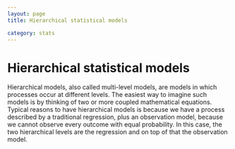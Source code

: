 ```yaml
---
layout: page
title: Hierarchical statistical models

category: stats
---
```


Hierarchical statistical models
===

Hierarchical models, also called multi-level models, are models in which processes occur at different levels. The easiest way to imagine such models is by thinking of two or more coupled mathematical equations. Typical reasons to have hierarchical models is because we have a process described by a traditional regression, plus an observation model, because we cannot observe every outcome with equal probability. In this case, the two hierarchical levels are the regression and on top of that the observation model.



